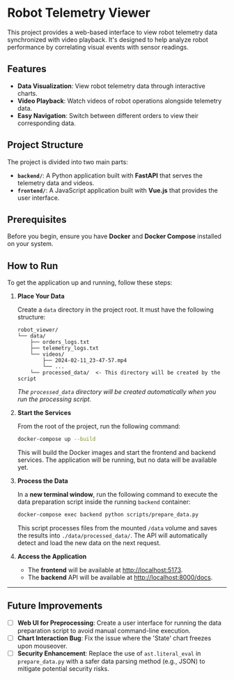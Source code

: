 # Robot Telemetry Viewer

This project provides a web-based interface to view robot telemetry data synchronized with video playback. It's designed to help analyze robot performance by correlating visual events with sensor readings.

## Features

* **Data Visualization**: View robot telemetry data through interactive charts.
* **Video Playback**: Watch videos of robot operations alongside telemetry data.
* **Easy Navigation**: Switch between different orders to view their corresponding data.
 
## Project Structure

The project is divided into two main parts:

* **`backend/`**: A Python application built with **FastAPI** that serves the telemetry data and videos.
* **`frontend/`**: A JavaScript application built with **Vue.js** that provides the user interface.

## Prerequisites

Before you begin, ensure you have **Docker** and **Docker Compose** installed on your system.

## How to Run

To get the application up and running, follow these steps:

1.  **Place Your Data**

    Create a `data` directory in the project root. It must have the following structure:

    ```text
    robot_viewer/
    └── data/
        ├── orders_logs.txt
        ├── telemetry_logs.txt
        └── videos/
            ├── 2024-02-11_23-47-57.mp4
            └── ...
        └── processed_data/  <- This directory will be created by the script
    ```
    *The `processed_data` directory will be created automatically when you run the processing script.*

2.  **Start the Services**

    From the root of the project, run the following command:

    ```bash
    docker-compose up --build
    ```

    This will build the Docker images and start the frontend and backend services. The application will be running, but no data will be available yet.

3.  **Process the Data**

    In a **new terminal window**, run the following command to execute the data preparation script inside the running `backend` container:

    ```bash
    docker-compose exec backend python scripts/prepare_data.py
    ```
    
    This script processes files from the mounted `/data` volume and saves the results into `./data/processed_data/`. The API will automatically detect and load the new data on the next request.

4.  **Access the Application**

    * The **frontend** will be available at [http://localhost:5173](http://localhost:5173).
    * The **backend** API will be available at [http://localhost:8000/docs](http://localhost:8000/docs).

---

## Future Improvements

- [ ] **Web UI for Preprocessing**: Create a user interface for running the data preparation script to avoid manual command-line execution.
- [ ] **Chart Interaction Bug**: Fix the issue where the 'State' chart freezes upon mouseover.
- [ ] **Security Enhancement**: Replace the use of `ast.literal_eval` in `prepare_data.py` with a safer data parsing method (e.g., JSON) to mitigate potential security risks.
